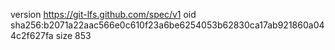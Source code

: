 version https://git-lfs.github.com/spec/v1
oid sha256:b2071a22aac566e0c610f23a6be6254053b62830ca17ab921860a044c2f627fa
size 853
